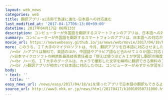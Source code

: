 ```yaml
---
layout: web_news
categories: web
title: 翻訳アプリ-ai活用で急速に進化-日本語への対応進む
last_modified_at: '2017-04-17T06:13:00+09:00'
datetime: 2017年04月17日 06時13分
description: コンピューターが外国語を翻訳するスマートフォンのアプリは、日本語への対応が難しいとされ、遅れていましたが、ＡＩ＝人工知能の活用で技術が急速に進化し、ＩＴ大手各社が相次いで対応を進めています。
summary: コンピューターが外国語を翻訳するスマートフォンのアプリは、日本語への対応が難しいとされ、遅れていましたが、ＡＩ＝人工知能の活用で技術が急速に進化し、ＩＴ大手各社が相次いで対応を進めています。
movie_url: https://newswebeasy.github.io/ja/news/web/movie/2017/04/18/k10010950731000.mp4
more: このうち、ＩＴ大手のマイクロソフトは、今月、翻訳アプリを日本語に対応させました。<br /><br />このアプリは、言語の異なる人どうしが音声で会話をできるもので、例えば、日本語で話しかけると、ＡＩが英語などに翻訳し、相手のスマートフォンの画面上に文字を表示したうえで音声で読み上げます。<br
  /><br />アプリは無料で、英語のほか、中国語やアラビア語など合わせて１０か国に対応し、同時に１００人まで会話のやり取りができるということです。<br /><br
  />日本マイクロソフトの榊原彰最高技術責任者は「使えば使うほどＡＩが学習し翻訳の精度が高まるので、さまざまな場面で多くの人たちに使ってほしい」と話していました。<br
  /><br />一方、ＩＴ大手のグーグルは、カメラで撮影した文字を瞬時に翻訳できる無料のアプリで日本語に対応しました。<br /><br />街なかの地図や案内板、それに飲食店のメニューなどを撮影すると、簡単な単語であればその場で翻訳され、会社は、日本を訪れた外国人観光客への普及を期待しています。<br
  /><br />翻訳アプリが相次いで日本語に対応したのは、コンピューターがみずから学習を深めていくディープラーニングと呼ばれる技術など、ＡＩを取り入れたことで翻訳の精度が急速に進化しているためで、日本のメーカーの間でも開発が活発に進められています。
body:
- text: ''
  title: ''
easy_news_url: /news/easy/2017/04/18/aiを使ったアプリで日本語の翻訳もできるようになる/
source_url: http://www3.nhk.or.jp/news/html/20170417/k10010950731000.html
...
```

